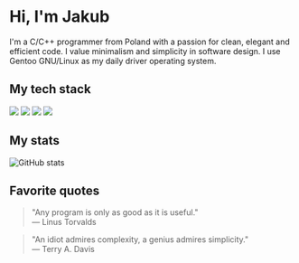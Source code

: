# Hi, I'm Jakub
I'm a C/C++ programmer from Poland with a passion for clean, elegant and efficient code. I value minimalism and simplicity in software design. I use Gentoo GNU/Linux as my daily driver operating system.

## My tech stack
<div display="flex">
  <img src="https://img.shields.io/badge/C-00599C.svg?style=for-the-badge&logo=c&logoColor=white"/>
  <img src="https://img.shields.io/badge/C++-%2300599C.svg?style=for-the-badge&logo=c%2B%2B&logoColor=white"/>
  <img src="https://img.shields.io/badge/Vim-%2311AB00.svg?style=for-the-badge&logo=vim&logoColor=white"/>
  <img src="https://img.shields.io/badge/Linux-FCC624?style=for-the-badge&logo=linux&logoColor=black"/>
</div>

## My stats
![GitHub stats](https://github-readme-stats.vercel.app/api?username=jakub-swiniarski&show_icons=true&theme=dark)

## Favorite quotes
> "Any program is only as good as it is useful." <br/>
> — Linus Torvalds

> "An idiot admires complexity, a genius admires simplicity." <br/>
> — Terry A. Davis
